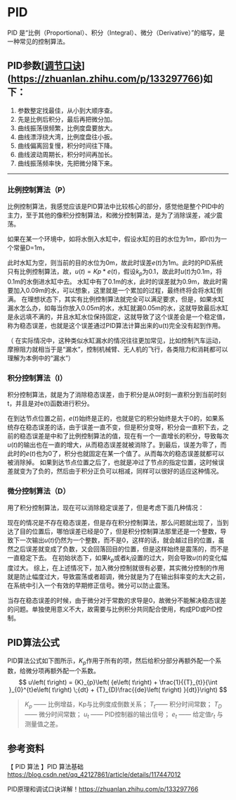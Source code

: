 # PID

PID 是“比例（Proportional）、积分（Integral）、微分（Derivative）”的缩写，是一种常见的控制算法。

## PID参数[[调节口诀](https://zhuanlan.zhihu.com/p/133297766)](https://zhuanlan.zhihu.com/p/133297766)如下：

1. 参数整定找最佳，从小到大顺序查。
2. 先是比例后积分，最后再把微分加。
3. 曲线振荡很频繁，比例度盘要放大。
4. 曲线漂浮绕大湾，比例度盘往小扳。
5. 曲线偏离回复慢，积分时间往下降。
6. 曲线波动周期长，积分时间再加长。
7. 曲线振荡频率快，先把微分降下来。

****

### 比例控制算法（P）

比例控制算法，我感觉应该是PID算法中比较核心的部分，感觉他是整个PID中的主力，至于其他的像积分控制算法，和微分控制算法，是为了消除误差，减少震荡。

如果在某一个环境中，如将水倒入水缸中，假设水缸的目的水位为1m，即r(t)为一个常量D=1m，

此时水缸为空，则当前的目的水位为0m，故此时误差$e(t)$为1m。此时的PID系统只有比例控制算法，故，$u(t)=Kp * e(t)$，假设${k}_{p}$为0.1，故此时$u(t)$为0.1m，将0.1m的水倒进水缸中去。
水缸中有了0.1m的水，此时的误差就为0.9m，故此时需要加入0.09m的水，可以想象，这里就是一个累加的过程，最终终将会将水缸倒满。
在理想状态下，其实有比例控制算法就完全可以满足要求，但是，如果水缸漏水怎么办，如每当你放入0.05m的水，水缸就漏0.05m的水，这就导致最后水缸是永远填不满的，并且水缸水位保持固定，这就导致了这个误差会是一个稳定值，称为稳态误差，也就是这个误差通过PID算法计算出来的u(t)完全没有起到作用。

（ 在实际情况中，这种类似水缸漏水的情况往往更加常见，比如控制汽车运动，摩擦阻力就相当于是“漏水”，控制机械臂、无人机的飞行，各类阻力和消耗都可以理解为本例中的“漏水”）

### 积分控制算法（I）

积分控制算法，就是为了消除稳态误差，由于积分是从0时刻一直积分到当前时刻 t，并且是对e(t)函数进行积分。

在到达节点位置之前，$e(t)$始终是正的，也就是它的积分始终是大于0的，如果系统存在稳态误差的话，由于误差一直不变，但是积分变呀，积分会一直积下去，之前的稳态误差是中和了比例控制算法的值，现在有一个一直增长的积分，导致每次$u(t)$的输出也在一直的增大，从而稳态误差就被消除了。到最后，误差为零了，而此时的$e(t)$也为0了，积分也就固定在某一个值了。从而每次的稳态误差就都可以被消除掉。
如果到达节点位置之后了，也就是冲过了节点的指定位置，这时候误差就变为了负的，然后由于积分正负可以相减，同样可以很好的适应这种情况。

### 微分控制算法（D）

用了积分控制算法，现在可以消除稳定误差了，但是考虑下面几种情况：

现在的情况是不存在稳态误差，但是存在积分控制算法，那么问题就出现了，当到达了目的位置后，哪怕误差已经是0了，但是积分控制算法那里还是一个整数，导致下一次输出$u(t)$仍然为一个整数，而不是0，这样的话，就会越过目的位置，虽然之后误差就变成了负数，又会回落回目的位置，但是这样始终是震荡的，而不是一直稳定下去。
在初始状态下，如果${k}_{p}$或者${k}_{i}$设置的过大，则会导致$u(t)$的变化幅度过大。
综上，在上述情况下，加入微分控制就很有必要，其实微分控制的作用就是防止幅度过大，导致震荡或者超调，微分就是为了在输出斜率变的太大之前，在系统中引入一个有效的早期修正信号。微分可以防止震荡。

当存在稳态误差的时候，由于微分对于常数的求导是0，故微分不能解决稳态误差的问题。单独使用意义不大，故需要与比例积分共同配合使用，构成PD或PID控制。

## PID算法公式

PID算法公式如下图所示，${K}_{p}$作用于所有的项，然后给积分部分再额外配一个系数，给微分项再额外配一个系数。
$$
u\left( t\right) = {K}_{p}\left( {e\left( t\right) + \frac{1}{{T}_{t}}{\int }_{0}^{t}e\left( t\right) \;{dt} + {T}_{D}\frac{{de}\left( t\right) }{dt}}\right)
$$

> ${K}_{p}$ —— 比例增益，Kp与比例度成倒数关系；
> ${T}_{t}$—— 积分时间常数；
> ${T}_{D}$ —— 微分时间常数；
> ${u}_{t}$ —— PID控制器的输出信号；
> ${e}_{t}$ —— 给定值${r}_{t}$ 与测量值之差。





## 参考资料

【 PID 算法 】PID 算法基础 https://blog.csdn.net/qq_42127861/article/details/117447012

PID原理和调试口诀详解！https://zhuanlan.zhihu.com/p/133297766